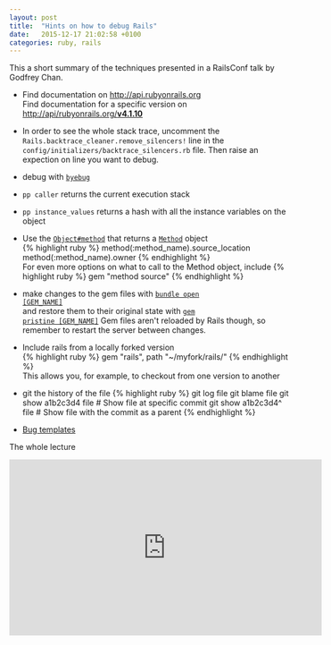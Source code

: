 ```yaml
---
layout: post
title:  "Hints on how to debug Rails"
date:   2015-12-17 21:02:58 +0100
categories: ruby, rails
---
```

This a short summary of the techniques presented in a RailsConf talk by Godfrey Chan.

- Find documentation on <a href="http://api.rubyonrails.org">http://api.rubyonrails.org</a><br>
Find documentation for a specific version on <a href="http://api/rubyonrails.org/v4.1.10">http://api/rubyonrails.org/<b>v4.1.10</b><a/>

- In order to see the whole stack trace, uncomment the <code>Rails.backtrace_cleaner.remove_silencers!</code> line in the <code>config/initializers/backtrace_silencers.rb</code> file. Then raise an expection on line you want to debug.

- debug with <a href="https://github.com/deivid-rodriguez/byebug"><code>byebug</code></a>

- <code>pp caller</code> returns the current execution stack

- <code>pp instance_values</code> returns a hash with all the instance variables on the object

- Use the <a href="http://ruby-doc.org/core-2.2.3/Object.html#method-i-method"><code>Object#method</code></a> that returns a <a href="http://ruby-doc.org/core-2.2.0/Method.html"><code>Method</code></a> object<br>
{% highlight ruby %}
method(:method_name).source_location
method(:method_name).owner
{% endhighlight %}<br>
For even more options on what to call to the Method object, include
{% highlight ruby %}
gem "method source"
{% endhighlight %}

- make changes to the gem files with <a href="http://bundler.io/v1.11/bundle_open.html"><code>bundle open [GEM_NAME]</code></a><br>
and restore them to their original state with <a href="http://guides.rubygems.org/command-reference/#gem-pristine"><code>gem pristine [GEM_NAME]</code></a>
Gem files aren't reloaded by Rails though, so remember to restart the server between changes.

- Include rails from a locally forked version<br>
{% highlight ruby %}
gem "rails", path "~/myfork/rails/"
{% endhighlight %}<br>
This allows you, for example, to checkout from one version to another

- git the history of the file
{% highlight ruby %}
git log file
git blame file
git show a1b2c3d4 file # Show file at specific commit
git show a1b2c3d4^ file # Show file with the commit as a parent
{% endhighlight %}

- <a href="https://github.com/rails/rails/tree/master/guides/bug_report_templates">Bug templates</a>

The whole lecture<br>
<iframe width="560" height="315" src="https://www.youtube.com/embed/IjbYhE9mWuk" frameborder="0" allowfullscreen></iframe>
